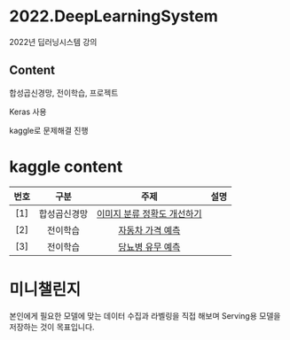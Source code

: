 # 2022.DeepLearningSystem
2022년 딥러닝시스템 강의


## Content
합성곱신경망, 전이학습, 프로젝트


Keras 사용


kaggle로 문제해결 진행


# kaggle content
| 번호 | 구분 | 주제 | 설명 |
|:---:|:---:|:---:|:---|
| [1] |합성곱신경망| [이미지 분류 정확도 개선하기](https://www.kaggle.com/competitions/2022-dl-w4-p1)| |
| [2] |전이학습| [자동차 가격 예측](https://www.kaggle.com/competitions/2021-ai-w3-p2) |  |
| [3] |전이학습| [당뇨병 유무 예측](https://www.kaggle.com/competitions/2021-ai-w4-p1) |  |


# 미니챌린지
본인에게 필요한 모델에 맞는 데이터 수집과 라벨링을 직접 해보며 Serving용 모델을 저장하는 것이 목표입니다.


